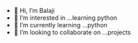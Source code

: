 - 👋 Hi, I’m Balaji
- 👀 I’m interested in ...learning python
- 🌱 I’m currently learning ...python
- 💞️ I’m looking to collaborate on ...projects

<!---
balajijayakumar23/balajijayakumar23 is a ✨ special ✨ repository because its `README.md` (this file) appears on your GitHub profile.
You can click the Preview link to take a look at your changes.
--->
